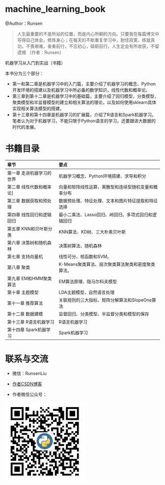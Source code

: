 # machine_learning_book

@Author：Runsen

> 人生最重要的不是所站的位置，而是内心所朝的方向。只要我在每篇博文中写得自己体会，修炼身心；在每天的不断重复学习中，耐住寂寞，练就真功，不畏艰难，奋勇前行，不忘初心，砥砺前行，人生定会有所收获，不留遗憾 （作者：Runsen）

机器学习从入门到实战（书籍）

本书分为三个部分：

- 第一和第二章是机器学习中的入门篇，主要介绍了机器学习的概念、Python开发环境的搭建以及机器学习中所必备的数学知识，线性代数和概率论。
- 第三章到第十二章是机器学习中的基础篇，主要介绍了回归模型，分类模型，聚类模型和半监督模型的建立和相关算法的理论，以及如何使用sklearn具体实现相关算法模型的搭建。
- 第十三章和第十四章是机器学习的扩展篇，介绍了R语言和Spark机器学习。笔者认为对于机器学习，不能只限于Python语言的学习，还要跟进大数据的时代的发展。

# 书籍目录

| 章节                       | 要点                                                 |
| :------------------------- | :--------------------------------------------------- |
| 第一章  走进机器学习的世界 | 机器学习概念、Python环境搭建、求导和积分             |
| 第二章  线性代数和概率论]  | 向量和矩阵线性运算、离散型和连续型随机变量和概率分布 |
| 第三章 数据获取和预处理    | 数据预处理、特征处理、文本和图片特征提取和特征选择   |
| 第四章  线性回归和逻辑回归 | 最小二乘法、Lasso回归、岭回归、多项式回归和逻辑回归  |
| 第五章  KNN和贝叶斯分类    | KNN算法、KD树、三大朴素贝叶斯                        |
| 第六章  决策树和随机森林   | 决策树算法、随机森林                                 |
| 第七章 支持向量机          | 线性可分、核函数和SVM。                              |
| 第八章 聚类                | K-Means聚类算法、层次聚类算法聚类和密度聚类算法。    |
| 第九章  EM和HMM聚类算法    | EM算法原理、隐马尔科夫模型                           |
| 第十章 主题模型            | LDA主题模型、自然语言处理                            |
| 第十一章 推荐算法          | 关联规则的三大指标、矩阵分解算法和SlopeOne算法       |
| 第十二章 数据建模          | 监督回归、分类模型、半监督分类和模型的保存           |
| 第十三章 R语言机器学习     | R语言机器学习                                        |
| 第十四章  Spark机器学习    | Spark机器学习                                        |

# 联系与交流

- 微信：RunsenLiu

- [作者CSDN博客](https://blog.csdn.net/weixin_44510615)

- 作者微信公众号：

![](公众号.jpg)




